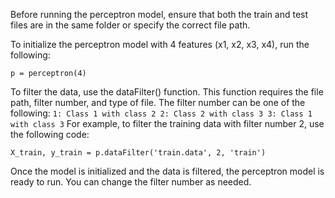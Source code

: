 Before running the perceptron model, ensure that both the train and test files are in the same folder or specify the correct file path.

To initialize the perceptron model with 4 features (x1, x2, x3, x4), run the following:

`p = perceptron(4)`

To filter the data, use the dataFilter() function. This function requires the file path, filter number, and type of file. The filter number can be one of the following:
`
1: Class 1 with class 2
2: Class 2 with class 3
3: Class 1 with class 3
`
For example, to filter the training data with filter number 2, use the following code:

`X_train, y_train = p.dataFilter('train.data', 2, 'train')`

Once the model is initialized and the data is filtered, the perceptron model is ready to run. You can change the filter number as needed.
